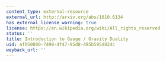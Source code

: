 ```yaml
---
content_type: external-resource
external_url: http://arxiv.org/abs/1010.6134
has_external_license_warning: true
license: https://en.wikipedia.org/wiki/All_rights_reserved
status: ''
title: Introduction to Gauge / Gravity Duality
uid: af050880-7498-4f47-95d8-495b595d424c
wayback_url: ''
---
```


